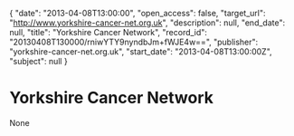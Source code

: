 {
  "date": "2013-04-08T13:00:00", 
  "open_access": false, 
  "target_url": "http://www.yorkshire-cancer-net.org.uk", 
  "description": null, 
  "end_date": null, 
  "title": "Yorkshire Cancer Network", 
  "record_id": "20130408T130000/rniwYTY9nyndbJm+fWJE4w==", 
  "publisher": "yorkshire-cancer-net.org.uk", 
  "start_date": "2013-04-08T13:00:00Z", 
  "subject": null
}

# Yorkshire Cancer Network

None